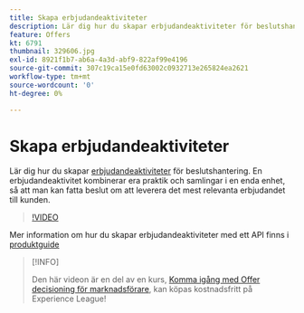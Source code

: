 ```yaml
---
title: Skapa erbjudandeaktiviteter
description: Lär dig hur du skapar erbjudandeaktiviteter för beslutshantering. En erbjudandeaktivitet kombinerar era praktik och samlingar i en enda enhet, så att man kan fatta beslut om att leverera det mest relevanta erbjudandet till kunden.
feature: Offers
kt: 6791
thumbnail: 329606.jpg
exl-id: 8921f1b7-ab6a-4a3d-abf9-822af99e4196
source-git-commit: 307c19ca15e0fd63002c0932713e265824ea2621
workflow-type: tm+mt
source-wordcount: '0'
ht-degree: 0%

---
```


# Skapa erbjudandeaktiviteter

Lär dig hur du skapar [erbjudandeaktiviteter](https://experienceleague.adobe.com/docs/journey-optimizer/using/offer-decisioniong/create-manage-activities/create-offer-activities.html) för beslutshantering. En erbjudandeaktivitet kombinerar era praktik och samlingar i en enda enhet, så att man kan fatta beslut om att leverera det mest relevanta erbjudandet till kunden.

>[!VIDEO](https://video.tv.adobe.com/v/329606?quality=12&learn=on)

Mer information om hur du skapar erbjudandeaktiviteter med ett API finns i [produktguide](https://experienceleague.adobe.com/docs/journey-optimizer/using/offer-decisioniong/api-reference/activities-api/create.html)

>[!INFO]
>
> Den här videon är en del av en kurs, [Komma igång med Offer decisioning för marknadsförare](https://experienceleague.adobe.com/?recommended=ExperiencePlatform-U-1-2020.1.offerdecisioning), kan köpas kostnadsfritt på Experience League!
